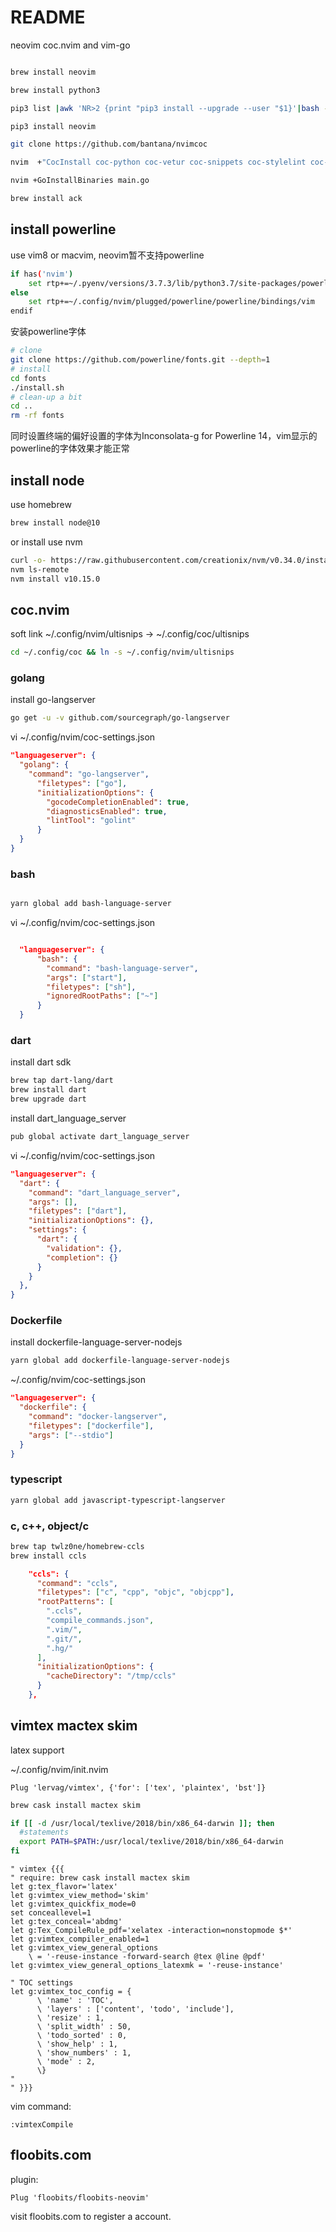 # README

neovim coc.nvim and vim-go

```bash

brew install neovim

brew install python3

pip3 list |awk 'NR>2 {print "pip3 install --upgrade --user "$1}'|bash -

pip3 install neovim

git clone https://github.com/bantana/nvimcoc

nvim  +"CocInstall coc-python coc-vetur coc-snippets coc-stylelint coc-css coc-prettier coc-yaml coc-tslint coc-html coc-tsserver coc-eslint coc-emmet coc-json"

nvim +GoInstallBinaries main.go

brew install ack
```


## install powerline

use vim8 or macvim, neovim暂不支持powerline

```bash
if has('nvim')
    set rtp+=~/.pyenv/versions/3.7.3/lib/python3.7/site-packages/powerline/bindings/zsh/powerline.zsh
else
    set rtp+=~/.config/nvim/plugged/powerline/powerline/bindings/vim
endif
```

安装powerline字体

```bash
# clone
git clone https://github.com/powerline/fonts.git --depth=1
# install
cd fonts
./install.sh
# clean-up a bit
cd ..
rm -rf fonts
```

同时设置终端的偏好设置的字体为Inconsolata-g for Powerline 14，vim显示的powerline的字体效果才能正常

## install node

use homebrew

```bash
brew install node@10
```

or install use nvm

```bash
curl -o- https://raw.githubusercontent.com/creationix/nvm/v0.34.0/install.sh | bash
nvm ls-remote
nvm install v10.15.0
```

## coc.nvim

soft link ~/.config/nvim/ultisnips -> ~/.config/coc/ultisnips

```bash
cd ~/.config/coc && ln -s ~/.config/nvim/ultisnips
```

### golang

install go-langserver

```bash
go get -u -v github.com/sourcegraph/go-langserver
```

vi ~/.config/nvim/coc-settings.json

```json
"languageserver": {
  "golang": {
    "command": "go-langserver",
      "filetypes": ["go"],
      "initializationOptions": {
        "gocodeCompletionEnabled": true,
        "diagnosticsEnabled": true,
        "lintTool": "golint"
      }
  }
}
```

### bash

```bash

yarn global add bash-language-server

```

vi ~/.config/nvim/coc-settings.json

```json

  "languageserver": {
      "bash": {
        "command": "bash-language-server",
        "args": ["start"],
        "filetypes": ["sh"],
        "ignoredRootPaths": ["~"]
      }
  }
```

### dart

install dart sdk

```bash
brew tap dart-lang/dart
brew install dart
brew upgrade dart
```

install dart_language_server

```bash
pub global activate dart_language_server

```

vi ~/.config/nvim/coc-settings.json

```json
"languageserver": {
  "dart": {
    "command": "dart_language_server",
    "args": [],
    "filetypes": ["dart"],
    "initializationOptions": {},
    "settings": {
      "dart": {
        "validation": {},
        "completion": {}
      }
    }
  },
}

```

### Dockerfile

install dockerfile-language-server-nodejs

```bash
yarn global add dockerfile-language-server-nodejs

```

~/.config/nvim/coc-settings.json

```json
"languageserver": {
  "dockerfile": {
    "command": "docker-langserver",
    "filetypes": ["dockerfile"],
    "args": ["--stdio"]
  }
}
```

### typescript

```bash
yarn global add javascript-typescript-langserver
```

### c, c++, object/c

```bash
brew tap twlz0ne/homebrew-ccls
brew install ccls
```

```json
    "ccls": {
      "command": "ccls",
      "filetypes": ["c", "cpp", "objc", "objcpp"],
      "rootPatterns": [
        ".ccls",
        "compile_commands.json",
        ".vim/",
        ".git/",
        ".hg/"
      ],
      "initializationOptions": {
        "cacheDirectory": "/tmp/ccls"
      }
    },
```

## vimtex mactex skim

latex support

~/.config/nvim/init.nvim

    Plug 'lervag/vimtex', {'for': ['tex', 'plaintex', 'bst']}

```bash
brew cask install mactex skim
```

```bash
if [[ -d /usr/local/texlive/2018/bin/x86_64-darwin ]]; then
  #statements
  export PATH=$PATH:/usr/local/texlive/2018/bin/x86_64-darwin
fi
```

```vimscript
" vimtex {{{
" require: brew cask install mactex skim
let g:tex_flavor='latex'
let g:vimtex_view_method='skim'
let g:vimtex_quickfix_mode=0
set conceallevel=1
let g:tex_conceal='abdmg'
let g:Tex_CompileRule_pdf='xelatex -interaction=nonstopmode $*'
let g:vimtex_compiler_enabled=1
let g:vimtex_view_general_options
    \ = '-reuse-instance -forward-search @tex @line @pdf'
let g:vimtex_view_general_options_latexmk = '-reuse-instance'

" TOC settings
let g:vimtex_toc_config = {
      \ 'name' : 'TOC',
      \ 'layers' : ['content', 'todo', 'include'],
      \ 'resize' : 1,
      \ 'split_width' : 50,
      \ 'todo_sorted' : 0,
      \ 'show_help' : 1,
      \ 'show_numbers' : 1,
      \ 'mode' : 2,
      \}
"
" }}}
```

vim command:

    :vimtexCompile

## floobits.com

plugin:

    Plug 'floobits/floobits-neovim'

visit floobits.com to register a account.

